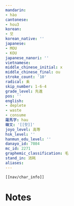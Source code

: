 ```yaml
---
mandarin:
- hào
cantonese:
- hou3
korean:
- 모
korean_native: ''
japanese:
- MOU
- KOU
japanese_nanori: ''
vietnamese:
middle_chinese_initial: x
middle_chinese_final: ɑu
stroke_count: '10'
radical: 耒
skip_number: 1-6-4
grade_level: 先進
pos: ''
english:
- deplete
- waste
- consume
羅馬字: hau
韓文: '[[핫]]'
joyo_level: 高等
hsk_level: ''
hanmun_edu_level: ''
danayo_id: 7084
mc_id: 2271
graphemic_classification: 毛
stand_in: 消耗
aliases:
---
```

```meta-bind-embed
[[nav/char_info]]
```

# Notes

